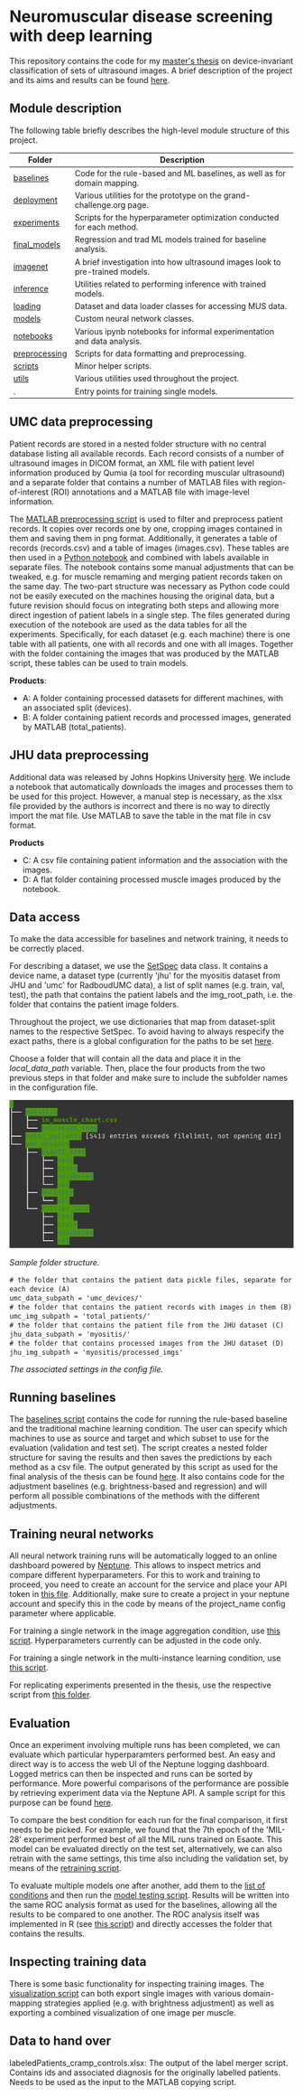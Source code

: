 # Neuromuscular disease screening with deep learning

This repository contains the code for my [master's thesis](https://drive.google.com/file/d/1Rv9-Vmu7iP8TLgokFYH3TMJTc-Mc8PF3/view?usp=sharing) on device-invariant classification of sets of ultrasound images. 
A brief description of the project and its aims and results can be found [here](https://www.ai-for-health.nl/projects/muscle_us/). 

## Module description
The following table briefly describes the high-level module structure of this project.

| Folder        | Description |
|---------------|-------------|
| [baselines](baselines)    | Code for the rule-based and ML baselines, as well as for domain mapping.|
| [deployment](deployment)    | Various utilities for the prototype on the grand-challenge.org page.|
| [experiments](experiments)   | Scripts for the hyperparameter optimization conducted for each method.            |
| [final_models](final_models)      | Regression and trad ML models trained for baseline analysis.   |
| [imagenet](imagenet)      | A brief investigation into how ultrasound images look to pre-trained models.   |
| [inference](inference)      | Utilities related to performing inference with trained models.             |
| [loading](loading)       | Dataset and data loader classes for accessing MUS data.            |
| [models](models)        | Custom neural network classes.            |
| [notebooks](notebooks)     | Various ipynb notebooks for informal experimentation and data analysis.            |
| [preprocessing](preprocessing) | Scripts for data formatting and preprocessing.            |
| [scripts](scripts)       | Minor helper scripts.            |
| [utils](utils)         | Various utilities used throughout the project.            |
| .             | Entry points for training single models.            |

## UMC data preprocessing
Patient records are stored in a nested folder structure with no central database listing all available records. 
Each record consists of a number of ultrasound images in DICOM format, an XML file with patient level
information produced by Qumia (a tool for recording muscular ultrasound) and a separate folder that contains a number of MATLAB files with region-of-interest
(ROI) annotations and a MATLAB file with image-level information.

The [MATLAB preprocessing script](preprocessing/MATLAB/copyPatients_new.m) is used to filter and preprocess patient records.
It copies over records one by one, cropping images contained in them and saving them in png format.
Additionally, it generates a table of records (records.csv) and a table of images (images.csv). These tables are then used
in a [Python notebook](preprocessing/MUS_preprocessing.ipynb) and combined with labels available in separate files. 
The notebook contains some manual adjustments that can be tweaked, e.g. for muscle remaming and merging patient records taken on the same day.
The two-part structure was necessary as Python code could not be easily executed on the machines housing
the original data, but a future revision should focus on integrating both steps and allowing more
direct ingestion of patient labels in a single step.
The files generated during execution of the notebook are used as the data tables for all the experiments.
Specifically, for each dataset (e.g. each machine) there is one table with all patients, one with all records and one with all images. Together with the folder 
containing the images that was produced by the MATLAB script, these tables can be used to train models. 

**Products**:
* A: A folder containing processed datasets for different machines, with an associated split (devices).
* B: A folder containing patient records and processed images, generated by MATLAB (total_patients).

## JHU data preprocessing
Additional data was released by Johns Hopkins University [here](https://github.com/jalbayd1/myopathy_US).
We include a notebook that automatically downloads the images and processes them to be used for this project.
However, a manual step is necessary, as the xlsx file provided by the authors is incorrect and there is no
way to directly import the mat file. Use MATLAB to save the table in the mat file in csv format.

**Products**
* C: A csv file containing patient information and the association with the images.
* D: A flat folder containing processed muscle images produced by the notebook.

## Data access
To make the data accessible for baselines and network training, it needs to be correctly placed.

For describing a dataset, we use the [SetSpec](loading/loaders.py) data class. It contains a device name,
a dataset type (currently 'jhu' for the myositis dataset from JHU and 'umc' for RadboudUMC data),
a list of split names (e.g. train, val, test), the path that contains the patient labels and the img_root_path, i.e.
the folder that contains the patient image folders.

Throughout the project, we use dictionaries that map from dataset-split names to the respective SetSpec. 
To avoid having to always respecify the exact paths, there is a global configuration for the paths to be set [here](utils/experiment_utils.py).

Choose a folder that will contain all the data and place it in the *local_data_path* variable. Then, place the four products
from the two previous steps in that folder and make sure to include the subfolder names in the configuration file.

![Sample folder structure](documentation/folder_structure.png)

*Sample folder structure.*

```
# the folder that contains the patient data pickle files, separate for each device (A)
umc_data_subpath = 'umc_devices/'
# the folder that contains the patient records with images in them (B)
umc_img_subpath = 'total_patients/'
# the folder that contains the patient file from the JHU dataset (C)
jhu_data_subpath = 'myositis/'
# the folder that contains processed images from the JHU dataset (D)
jhu_img_subpath = 'myositis/processed_imgs'
```
*The associated settings in the config file.*

## Running baselines
The [baselines script](run_baselines.py) contains the code for running the rule-based baseline and the traditional machine learning condition.
The user can specify which machines to use as source and target and which subset to use for the evaluation (validation and test set). 
The script creates a nested folder structure for saving the results and then saves the predictions by each method as a csv file. 
The output generated by this script as used for the final analysis of the thesis can be found [here](roc_analysis).
It also contains code for the adjustment baselines (e.g. brightness-based and regression) and will perform all possible combinations
of the methods with the different adjustments.

## Training neural networks
All neural network training runs will be automatically logged to an online dashboard powered by [Neptune](https://neptune.ai/).
This allows to inspect metrics and compare different hyperparameters. For this to work and training to proceed, you need to create an
account for the service and place your API token in [this file](utils/tokens.py). Additionally, make sure to create a project in 
your neptune account and specify this in the code by means of the project_name config parameter where applicable.

For training a single network in the image aggregation condition, use [this script](train_image_level.py). Hyperparameters currently 
can be adjusted in the code only.

For training a single network in the multi-instance learning condition, use [this script](train_multi_input.py).

For replicating experiments presented in the thesis, use the respective script from [this folder](experiments).

## Evaluation
Once an experiment involving multiple runs has been completed, we can evaluate which particular hyperparamters performed best.
An easy and direct way is to access the web UI of the Neptune logging dashboard. Logged metrics can then be inspected and runs
can be sorted by performance. More powerful comparisons of the performance are possible by retrieving experiment data via
the Neptune API. A sample script for this purpose can be found [here](notebooks/Experiments_analysis.ipynb).

To compare the best condition for each run for the final comparison, it first needs to be picked. For example, we found that
the 7th epoch of the 'MIL-28' experiment performed best of all the MIL runs trained on Esaote. This model can be evaluated
directly on the test set, alternatively, we can also retrain with the same settings, this time also including the validation
set, by means of the [retraining script](retrain_from_checkpoint.py).

To evaluate multiple models one after another, add them to the [list of conditions](inference/conditions.py) and then run the
[model testing script](inference/test_models.py). Results will be written into the same ROC analysis format as used for the baselines,
allowing all the results to be compared to one another. The ROC analysis itself was implemented in R 
(see [this script](scripts/compare_roc.r)) and directly accesses the folder that contains the results.

## Inspecting training data
There is some basic functionality for inspecting training images. The [visualization script](scripts/visualize_mus_images.py)
can both export single images with various domain-mapping strategies applied (e.g. with brightness adjustment) as well as
exporting a combined visualization of one image per muscle.

## Data to hand over

labeledPatients_cramp_controls.xlsx: The output of the label merger script. Contains ids and associated diagnosis for the originally labelled patients.
Needs to be used as the input to the MATLAB copying script.